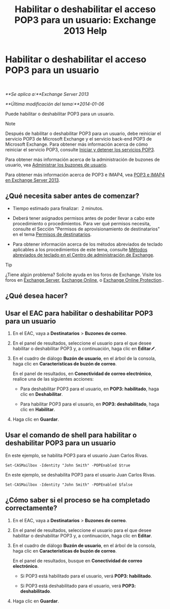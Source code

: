 ﻿---
title: 'Habilitar o deshabilitar el acceso POP3 para un usuario: Exchange 2013 Help'
TOCTitle: Habilitar o deshabilitar el acceso POP3 para un usuario
ms:assetid: 57e12f07-3b14-45bd-9a82-e6032d14214f
ms:mtpsurl: https://technet.microsoft.com/es-es/library/Bb691018(v=EXCHG.150)
ms:contentKeyID: 49895642
ms.date: 04/23/2018
mtps_version: v=EXCHG.150
ms.translationtype: HT
---

# Habilitar o deshabilitar el acceso POP3 para un usuario

 

_**Se aplica a:**Exchange Server 2013_

_**Última modificación del tema:**2014-01-06_

Puede habilitar o deshabilitar POP3 para un usuario.


> [!NOTE]
> Después de habilitar o deshabilitar POP3 para un usuario, debe reiniciar el servicio POP3 de Microsoft Exchange y el servicio back-end POP3 de Microsoft Exchange. Para obtener más información acerca de cómo reiniciar el servicio POP3, consulte <A href="start-and-stop-the-pop3-services-exchange-2013-help.md">Iniciar y detener los servicios POP3</A>.



Para obtener más información acerca de la administración de buzones de usuario, vea [Administrar los buzones de usuario](manage-user-mailboxes-exchange-2013-help.md).

Para obtener más información acerca de POP3 e IMAP4, vea [POP3 e IMAP4 en Exchange Server 2013](pop3-and-imap4-in-exchange-server-2013-exchange-2013-help.md).

## ¿Qué necesita saber antes de comenzar?

  - Tiempo estimado para finalizar:  2 minutos.

  - Deberá tener asignados permisos antes de poder llevar a cabo este procedimiento o procedimientos. Para ver qué permisos necesita, consulte el Sección "Permisos de aprovisionamiento de destinatarios" en el tema [Permisos de destinatarios](recipients-permissions-exchange-2013-help.md).

  - Para obtener información acerca de los métodos abreviados de teclado aplicables a los procedimientos de este tema, consulte [Métodos abreviados de teclado en el Centro de administración de Exchange](keyboard-shortcuts-in-the-exchange-admin-center-exchange-online-protection-help.md).


> [!TIP]
> ¿Tiene algún problema? Solicite ayuda en los foros de Exchange. Visite los foros en <A href="https://go.microsoft.com/fwlink/p/?linkid=60612">Exchange Server</A>, <A href="https://go.microsoft.com/fwlink/p/?linkid=267542">Exchange Online</A>, o <A href="https://go.microsoft.com/fwlink/p/?linkid=285351">Exchange Online Protection</A>..



## ¿Qué desea hacer?

## Usar el EAC para habilitar o deshabilitar POP3 para un usuario

1.  En el EAC, vaya a **Destinatarios** \> **Buzones de correo**.

2.  En el panel de resultados, seleccione el usuario para el que desee habilitar o deshabilitar POP3 y, a continuación, haga clic en **Editar**![Icono Editar](images/Bb124582.6f53ccb2-1f13-4c02-bea0-30690e6ea71d(EXCHG.150).gif "Icono Editar").

3.  En el cuadro de diálogo **Buzón de usuario**, en el árbol de la consola, haga clic en **Características de buzón de correo**.
    
    En el panel de resultados, en **Conectividad de correo electrónico**, realice una de las siguientes acciones:
    
      - Para deshabilitar POP3 para el usuario, en **POP3: habilitado**, haga clic en **Deshabilitar**.
    
      - Para habilitar POP3 para el usuario, en **POP3: deshabilitado**, haga clic en **Habilitar**.

4.  Haga clic en **Guardar**.

## Usar el comando de shell para habilitar o deshabilitar POP3 para un usuario

En este ejemplo, se habilita POP3 para el usuario Juan Carlos Rivas.

    Set-CASMailbox -Identity "John Smith" -POPEnabled $true

En este ejemplo, se deshabilita POP3 para el usuario Juan Carlos Rivas.

    Set-CASMailbox -Identity "John Smith" -POPEnabled $false

## ¿Cómo saber si el proceso se ha completado correctamente?

1.  En el EAC, vaya a **Destinatarios** \> **Buzones de correo**.

2.  En el panel de resultados, seleccione el usuario para el que desee habilitar o deshabilitar POP3 y, a continuación, haga clic en **Editar**.

3.  En el cuadro de diálogo **Buzón de usuario**, en el árbol de la consola, haga clic en **Características de buzón de correo**.
    
    En el panel de resultados, busque en **Conectividad de correo electrónico**.
    
      - Si POP3 está habilitado para el usuario, verá **POP3: habilitado**.
    
      - Si POP3 está deshabilitado para el usuario, verá **POP3: deshabilitado**.

4.  Haga clic en **Guardar**.

